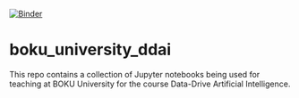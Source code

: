 [![Binder](https://mybinder.org/badge_logo.svg)](https://mybinder.org/v2/gh/stefanschweng/boku_university_ddai/44481a03787cfae91d4ad54c5dc57d6dc313fe2a?urlpath=%2Fvoila%2render%2Fgd_parabola_2D.ipynb)

# boku_university_ddai
This repo contains a collection of Jupyter notebooks being used for teaching at BOKU University for the course Data-Drive Artificial Intelligence.
